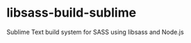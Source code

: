 libsass-build-sublime
=====================

Sublime Text build system for SASS using libsass and Node.js
